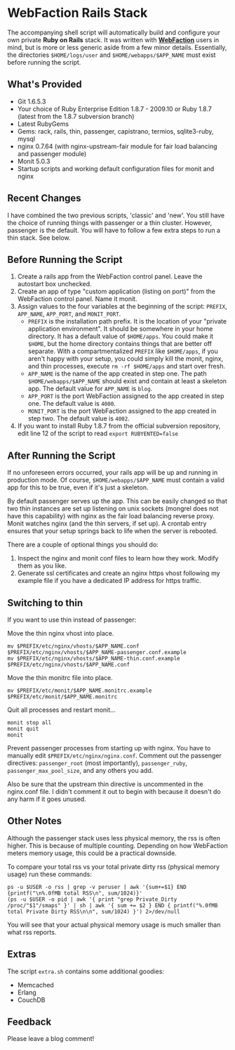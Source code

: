 # WebFaction Rails Stack
The accompanying shell script will automatically build and configure your own
private **Ruby on Rails** stack. It was written with **[WebFaction](http://www.webfaction.com/?affiliate=rzownir)**
users in mind, but is more or less generic aside from a few minor details.
Essentially, the directories `$HOME/logs/user` and `$HOME/webapps/$APP_NAME`
must exist before running the script.

## What's Provided
* Git 1.6.5.3
* Your choice of Ruby Enterprise Edition 1.8.7 - 2009.10 or Ruby 1.8.7 (latest
  from the 1.8.7 subversion branch)
* Latest RubyGems
* Gems: rack, rails, thin, passenger, capistrano, termios, sqlite3-ruby, mysql
* nginx 0.7.64 (with nginx-upstream-fair module for fair load balancing and
  passenger module)
* Monit 5.0.3
* Startup scripts and working default configuration files for monit and nginx

## Recent Changes
I have combined the two previous scripts, 'classic' and 'new'. You still have
the choice of running things with passenger or a thin cluster. However,
passenger is the default. You will have to follow a few extra steps to run a
thin stack. See below.

## Before Running the Script
1. Create a rails app from the WebFaction control panel. Leave the autostart
   box unchecked.
2. Create an app of type "custom application (listing on port)" from the
   WebFaction control panel. Name it monit.
3. Assign values to the four variables at the beginning of the script:
   `PREFIX`, `APP_NAME`, `APP_PORT`, and `MONIT_PORT`.
     * `PREFIX` is the installation path prefix. It is the location of your
       "private application environment". It should be somewhere in your home
       directory. It has a default value of `$HOME/apps`. You could make it
       `$HOME`, but the home directory contains things that are better off
       separate. With a compartmentalized `PREFIX` like `$HOME/apps`, if you
       aren't happy with your setup, you could simply kill the monit, nginx,
       and thin processes, execute `rm -rf $HOME/apps` and start over fresh.
     * `APP_NAME` is the name of the app created in step one. The path
       `$HOME/webapps/$APP_NAME` should exist and contain at least a skeleton
       app. The default value for `APP_NAME` is `blog`.
     * `APP_PORT` is the port WebFaction assigned to the app created in step
       one. The default value is `4000`.
     * `MONIT_PORT` is the port WebFaction assigned to the app created in step
       two. The default value is `4002`.
4. If you want to install Ruby 1.8.7 from the official subversion repository,
   edit line 12 of the script to read `export RUBYENTED=false`

## After Running the Script
If no unforeseen errors occurred, your rails app will be up and running in
production mode. Of course, `$HOME/webapps/$APP_NAME` must contain a
valid app for this to be true, even if it's just a skeleton.

By default passenger serves up the app. This can be easily changed so that two
thin instances are set up listening on unix sockets (mongrel does not have this
capability) with nginx as the fair load balancing reverse proxy. Monit watches
nginx (and the thin servers, if set up). A crontab entry ensures that your setup
springs back to life when the server is rebooted.

There are a couple of optional things you should do:

1. Inspect the nginx and monit conf files to learn how they work.
   Modify them as you like.
2. Generate ssl certificates and create an nginx https vhost following my
   example file if you have a dedicated IP address for https traffic.

## Switching to thin
If you want to use thin instead of passenger:

Move the thin nginx vhost into place.

	mv $PREFIX/etc/nginx/vhosts/$APP_NAME.conf $PREFIX/etc/nginx/vhosts/$APP_NAME-passenger.conf.example
	mv $PREFIX/etc/nginx/vhosts/$APP_NAME-thin.conf.example $PREFIX/etc/nginx/vhosts/$APP_NAME.conf

Move the thin monitrc file into place.

	mv $PREFIX/etc/monit/$APP_NAME.monitrc.example $PREFIX/etc/monit/$APP_NAME.monitrc

Quit all processes and restart monit...

	monit stop all
	monit quit
	monit

Prevent passenger processes from starting up with nginx. You have to manually
edit `$PREFIX/etc/nginx/nginx.conf`. Comment out the passenger directives:
`passenger_root` (most importantly), `passenger_ruby`, `passenger_max_pool_size`,
and any others you add.

Also be sure that the upstream thin directive is uncommented in the nginx.conf
file. I didn't comment it out to begin with because it doesn't do any harm if
it goes unused.

## Other Notes
Although the passenger stack uses less physical memory, the rss is often higher. This is because of multiple counting. Depending on how WebFaction meters memory usage, this could be a practical downside.

To compare your total rss vs your total private dirty rss (physical memory usage) run these commands:

	ps -u $USER -o rss | grep -v peruser | awk '{sum+=$1} END {printf("\n%.0fMB total RSS\n", sum/1024)}'
	(ps -u $USER -o pid | awk '{ print "grep Private_Dirty /proc/"$1"/smaps" }' | sh | awk '{ sum += $2 } END { printf("%.0fMB total Private Dirty RSS\n\n", sum/1024) }') 2>/dev/null

You will see that your actual physical memory usage is much smaller than what rss
reports.

## Extras
The script `extra.sh` contains some additional goodies:

* Memcached
* Erlang
* CouchDB

## Feedback
Please leave a blog comment!
